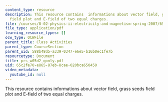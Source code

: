 ```yaml
---
content_type: resource
description: This resource contains  informations about vector field, grass seeds
  field plot and E-field of two equal charges.
file: /courses/8-02-physics-ii-electricity-and-magnetism-spring-2007/65c2fe70e86587eb8cae020bca650450_prs_w05d2_qonly.pdf
file_type: application/pdf
learning_resource_types: []
ocw_type: OCWFile
parent_title: Class Activities
parent_type: CourseSection
parent_uid: 588b48d5-a339-0347-e6e5-b16b0ec1fe7b
resourcetype: Document
title: prs_w05d2_qonly.pdf
uid: 65c2fe70-e865-87eb-8cae-020bca650450
video_metadata:
  youtube_id: null
---
```

This resource contains  informations about vector field, grass seeds field plot and E-field of two equal charges.


